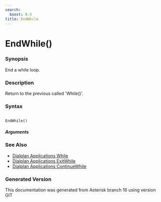 ```yaml
---
search:
  boost: 0.5
title: EndWhile
---
```


# EndWhile()

### Synopsis

End a while loop.

### Description

Return to the previous called 'While()'.<br>


### Syntax


```

EndWhile()
```
##### Arguments

### See Also

* [Dialplan Applications While](/Asterisk_16_Documentation/API_Documentation/Dialplan_Applications/While)
* [Dialplan Applications ExitWhile](/Asterisk_16_Documentation/API_Documentation/Dialplan_Applications/ExitWhile)
* [Dialplan Applications ContinueWhile](/Asterisk_16_Documentation/API_Documentation/Dialplan_Applications/ContinueWhile)


### Generated Version

This documentation was generated from Asterisk branch 16 using version GIT 